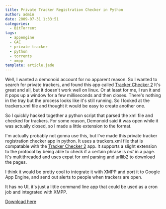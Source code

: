 ```yaml
---
title: Private Tracker Registration Checker in Python
author: admin
date: 2009-07-31 1:33:51
categories:
  - BitTorrent
tags:
  - appengine
  - GAE
  - private tracker
  - python
  - torrents
  - xmpp
template: article.jade
---
```


Well, I wanted a demonoid account for no apparent reason. So I wanted to search for private trackers, and found this app called [Tracker Checker 2](http://www.stamcar.com/2007/07/25/tracker-checker-2-public-preview/) It's great and all, but it doesn't work well on linux. Or at least for me, I run it and it pops up a window for a few milliseconds and then closes. There's nothing in the tray but the process looks like it's still running. So I looked at the trackers.xml file and thought it would be easy to create another one.

So I quickly hacked together a python script that parsed the xml file and checked for trackers. For some reason, Demonoid said it was open while it was actually closed, so I made a little extension to the format.

I'm actually probably not gonna use this, but I've made this private tracker registration checker app in python. It uses a trackers.xml file that is compatable with the [Tracker Checker 2](http://www.stamcar.com/2007/07/25/tracker-checker-2-public-preview/) app. It supports a slight extension to the protocol by being able to check if a certain phrase is _not_ in a page. It's multithreaded and uses expat for xml parsing and urllib2 to download the pages.

I think it would be pretty cool to integrate it with XMPP and port it to Google App Engine, and send out alerts to people when trackers are open.

It has no UI, it's just a little command line app that could be used as a cron job and integrated with XMPP.

[Download here](http://antimatter15.com/misc/trackerchecker.tar.gz)

